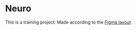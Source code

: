 # Neuro
This is a training project. Made according to the [Figma layout](https://www.figma.com/file/IbnOljKQpDCYNZin8VHxO4/Neuro?node-id=0%3A1&amp;t=UvxZ9iqgvPrKI1W6-1)
